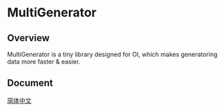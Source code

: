 # MultiGenerator
## Overview
MultiGenerator is a tiny library designed for OI, which makes generatoring data more faster & easier.

## Document
[简体中文](https://ctj12461.vercel.app/contents/20220404-multigenerator-document/)